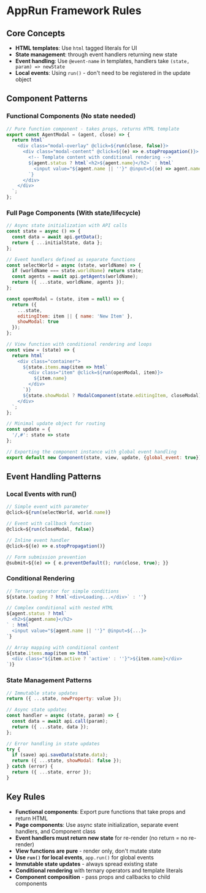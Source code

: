 # AppRun Framework Rules

## Core Concepts
- **HTML templates**: Use `html` tagged literals for UI
- **State management**: through event handlers returning new state
- **Event handling**: Use `@event-name` in templates, handlers take `(state, param) => newState`
- **Local events**: Using `run()` - don't need to be registered in the update object

## Component Patterns

### Functional Components (No state needed)
```js
// Pure function component - takes props, returns HTML template
export const AgentModal = (agent, close) => {
  return html`
    <div class="modal-overlay" @click=${run(close, false)}>
      <div class="modal-content" @click=${(e) => e.stopPropagation()}>
        <!-- Template content with conditional rendering -->
        ${agent.status ? html`<h2>${agent.name}</h2>` : html`
          <input value="${agent.name || ''}" @input=${(e) => agent.name = e.target.value}>
        `}
      </div>
    </div>
  `;
};
```

### Full Page Components (With state/lifecycle)
```js
// Async state initialization with API calls
const state = async () => {
  const data = await api.getData();
  return { ...initialState, data };
};

// Event handlers defined as separate functions
const selectWorld = async (state, worldName) => {
  if (worldName === state.worldName) return state;
  const agents = await api.getAgents(worldName);
  return ({ ...state, worldName, agents });
};

const openModal = (state, item = null) => {
  return ({
    ...state,
    editingItem: item || { name: 'New Item' },
    showModal: true
  });
};

// View function with conditional rendering and loops
const view = (state) => {
  return html`
    <div class="container">
      ${state.items.map(item => html`
        <div class="item" @click=${run(openModal, item)}>
          ${item.name}
        </div>
      `)}
      ${state.showModal ? ModalComponent(state.editingItem, closeModal) : ''}
    </div>
  `;
};

// Minimal update object for routing
const update = {
  '/,#': state => state
};

// Exporting the component instance with global event handling
export default new Component(state, view, update, {global_event: true});
```

## Event Handling Patterns

### Local Events with run()
```js
// Simple event with parameter
@click=${run(selectWorld, world.name)}

// Event with callback function
@click=${run(closeModal, false)}

// Inline event handler
@click=${(e) => e.stopPropagation()}

// Form submission prevention
@submit=${(e) => { e.preventDefault(); run(close, true); }}
```

### Conditional Rendering
```js
// Ternary operator for simple conditions
${state.loading ? html`<div>Loading...</div>` : ''}

// Complex conditional with nested HTML
${agent.status ? html`
  <h2>${agent.name}</h2>
` : html`
  <input value="${agent.name || ''}" @input=${...}>
`}

// Array mapping with conditional content
${state.items.map(item => html`
  <div class="${item.active ? 'active' : ''}">${item.name}</div>
`)}
```

### State Management Patterns
```js
// Immutable state updates
return ({ ...state, newProperty: value });

// Async state updates
const handler = async (state, param) => {
  const data = await api.call(param);
  return ({ ...state, data });
};

// Error handling in state updates
try {
  if (save) api.saveData(state.data);
  return ({ ...state, showModal: false });
} catch (error) {
  return ({ ...state, error });
}
```

## Key Rules
- **Functional components**: Export pure functions that take props and return HTML
- **Page components**: Use async state initialization, separate event handlers, and Component class
- **Event handlers must return new state** for re-render (no return = no re-render)
- **View functions are pure** - render only, don't mutate state
- **Use `run()` for local events**, `app.run()` for global events
- **Immutable state updates** - always spread existing state
- **Conditional rendering** with ternary operators and template literals
- **Component composition** - pass props and callbacks to child components

